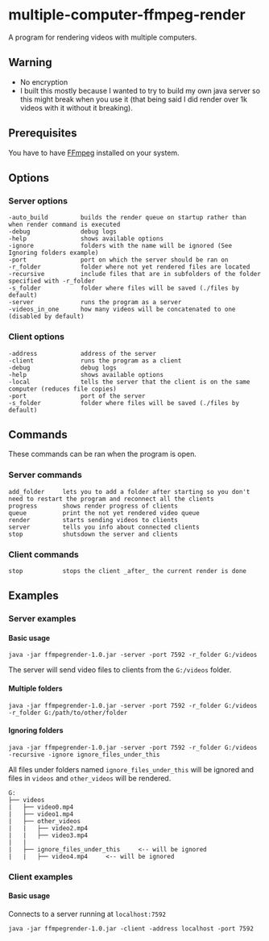 # multiple-computer-ffmpeg-render

A program for rendering videos with multiple computers.

## Warning

* No encryption
* I built this mostly because I wanted to try to build my own java server so this might break when you use it (that being said I did render over 1k videos with it without it breaking).

## Prerequisites

You have to have [FFmpeg](https://www.ffmpeg.org) installed on your system.

## Options

### Server options

```
-auto_build         builds the render queue on startup rather than when render command is executed
-debug              debug logs
-help               shows available options
-ignore             folders with the name will be ignored (See Ignoring folders example)
-port               port on which the server should be ran on
-r_folder           folder where not yet rendered files are located
-recursive          include files that are in subfolders of the folder specified with -r_folder
-s_folder           folder where files will be saved (./files by default)
-server             runs the program as a server
-videos_in_one      how many videos will be concatenated to one (disabled by default)
```

### Client options

```
-address            address of the server
-client             runs the program as a client
-debug              debug logs
-help               shows available options
-local              tells the server that the client is on the same computer (reduces file copies)
-port               port of the server
-s_folder           folder where files will be saved (./files by default)
```

## Commands

These commands can be ran when the program is open.

### Server commands

```
add_folder     lets you to add a folder after starting so you don't need to restart the program and reconnect all the clients
progress       shows render progress of clients
queue          print the not yet rendered video queue
render         starts sending videos to clients
server         tells you info about connected clients
stop           shutsdown the server and clients
```

### Client commands

```
stop           stops the client _after_ the current render is done
```

## Examples

### Server examples

#### Basic usage

`java -jar ffmpegrender-1.0.jar -server -port 7592 -r_folder G:/videos`

The server will send video files to clients from the `G:/videos` folder.

#### Multiple folders

`java -jar ffmpegrender-1.0.jar -server -port 7592 -r_folder G:/videos -r_folder G:/path/to/other/folder`

#### Ignoring folders

`java -jar ffmpegrender-1.0.jar -server -port 7592 -r_folder G:/videos -recursive -ignore ignore_files_under_this`

All files under folders named `ignore_files_under_this` will be ignored and files in `videos` and `other_videos` will be rendered.

```
G:
├── videos
|   ├── video0.mp4
|   ├── video1.mp4
|   ├── other_videos
|   |   ├── video2.mp4
|   |   ├── video3.mp4
|   |
|   ├── ignore_files_under_this     <-- will be ignored
|   |   ├── video4.mp4     <-- will be ignored
```

### Client examples

#### Basic usage

Connects to a server running at `localhost:7592`

`java -jar ffmpegrender-1.0.jar -client -address localhost -port 7592`

